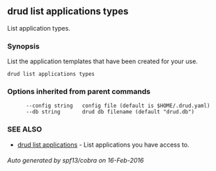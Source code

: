 ## drud list applications types

List application types.

### Synopsis


List the application templates that have been created for your use.

```
drud list applications types
```

### Options inherited from parent commands

```
      --config string   config file (default is $HOME/.drud.yaml)
      --db string       drud db filename (default "drud.db")
```

### SEE ALSO
* [drud list applications](drud_list_applications.md)	 - List applications you have access to.

###### Auto generated by spf13/cobra on 16-Feb-2016
